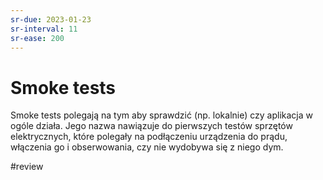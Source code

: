 ```yaml
---
sr-due: 2023-01-23
sr-interval: 11
sr-ease: 200
---
```


# Smoke tests

Smoke tests polegają na tym aby sprawdzić (np. lokalnie) czy aplikacja w ogóle działa.
Jego nazwa nawiązuje do pierwszych testów sprzętów elektrycznych, które polegały na podłączeniu urządzenia do prądu, włączenia go i obserwowania, czy nie wydobywa się z niego dym.

#review